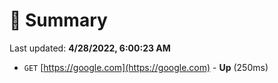 # 📖 Summary
Last updated: **4/28/2022, 6:00:23 AM**

- `GET` [https://google.com](https://google.com) - **Up** (250ms)
